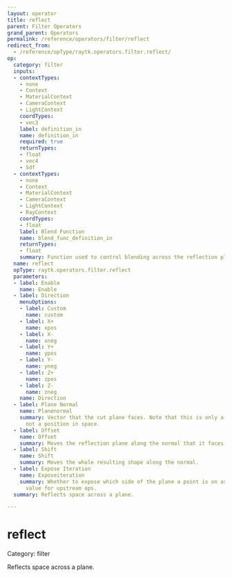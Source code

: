 ```yaml
---
layout: operator
title: reflect
parent: Filter Operators
grand_parent: Operators
permalink: /reference/operators/filter/reflect
redirect_from:
  - /reference/opType/raytk.operators.filter.reflect/
op:
  category: filter
  inputs:
  - contextTypes:
    - none
    - Context
    - MaterialContext
    - CameraContext
    - LightContext
    coordTypes:
    - vec3
    label: definition_in
    name: definition_in
    required: true
    returnTypes:
    - float
    - vec4
    - Sdf
  - contextTypes:
    - none
    - Context
    - MaterialContext
    - CameraContext
    - LightContext
    - RayContext
    coordTypes:
    - float
    label: Blend Function
    name: blend_func_definition_in
    returnTypes:
    - float
    summary: Function used to control blending across the reflection plane.
  name: reflect
  opType: raytk.operators.filter.reflect
  parameters:
  - label: Enable
    name: Enable
  - label: Direction
    menuOptions:
    - label: Custom
      name: custom
    - label: X+
      name: xpos
    - label: X-
      name: xneg
    - label: Y+
      name: ypos
    - label: Y-
      name: yneg
    - label: Z+
      name: zpos
    - label: Z-
      name: zneg
    name: Direction
  - label: Plane Normal
    name: Planenormal
    summary: Vector that the cut plane faces. Note that this is only a direction and
      not a position in space.
  - label: Offset
    name: Offset
    summary: Moves the reflection plane along the normal that it faces.
  - label: Shift
    name: Shift
    summary: Moves the whole resulting shape along the normal.
  - label: Expose Iteration
    name: Exposeiteration
    summary: Whether to expose which side of the plane a point is on as an iteration
      value for upstream ops.
  summary: Reflects space across a plane.

---
```


# reflect

Category: filter



Reflects space across a plane.